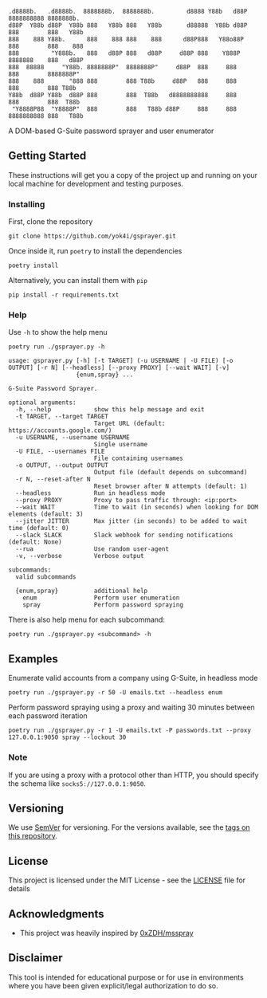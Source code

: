 ```
.d8888b.   .d8888b.  8888888b.  8888888b.         d8888 Y88b   d88P 8888888888 8888888b.
d88P  Y88b d88P  Y88b 888   Y88b 888   Y88b       d88888  Y88b d88P  888        888   Y88b
888    888 Y88b.      888    888 888    888      d88P888   Y88o88P   888        888    888
888         "Y888b.   888   d88P 888   d88P     d88P 888    Y888P    8888888    888   d88P
888  88888     "Y88b. 8888888P"  8888888P"     d88P  888     888     888        8888888P"
888    888       "888 888        888 T88b     d88P   888     888     888        888 T88b
Y88b  d88P Y88b  d88P 888        888  T88b   d8888888888     888     888        888  T88b
 "Y8888P88  "Y8888P"  888        888   T88b d88P     888     888     8888888888 888   T88b
```

A DOM-based G-Suite password sprayer and user enumerator

## Getting Started

These instructions will get you a copy of the project up and running on your local machine for development and testing purposes.


### Installing

First, clone the repository

```
git clone https://github.com/yok4i/gsprayer.git
```

Once inside it, run `poetry` to install the dependencies

```
poetry install
```

Alternatively, you can install them with `pip`

```
pip install -r requirements.txt
```

### Help

Use `-h` to show the help menu

```
poetry run ./gsprayer.py -h

usage: gsprayer.py [-h] [-t TARGET] (-u USERNAME | -U FILE) [-o OUTPUT] [-r N] [--headless] [--proxy PROXY] [--wait WAIT] [-v]
                   {enum,spray} ...

G-Suite Password Sprayer.

optional arguments:
  -h, --help            show this help message and exit
  -t TARGET, --target TARGET
                        Target URL (default: https://accounts.google.com/)
  -u USERNAME, --username USERNAME
                        Single username
  -U FILE, --usernames FILE
                        File containing usernames
  -o OUTPUT, --output OUTPUT
                        Output file (default depends on subcommand)
  -r N, --reset-after N
                        Reset browser after N attempts (default: 1)
  --headless            Run in headless mode
  --proxy PROXY         Proxy to pass traffic through: <ip:port>
  --wait WAIT           Time to wait (in seconds) when looking for DOM elements (default: 3)
  --jitter JITTER       Max jitter (in seconds) to be added to wait time (default: 0)
  --slack SLACK         Slack webhook for sending notifications (default: None)
  --rua                 Use random user-agent
  -v, --verbose         Verbose output

subcommands:
  valid subcommands

  {enum,spray}          additional help
    enum                Perform user enumeration
    spray               Perform password spraying

```

There is also help menu for each subcommand:

```
poetry run ./gsprayer.py <subcommand> -h
```


## Examples

Enumerate valid accounts from a company using G-Suite, in headless mode

```
poetry run ./gsprayer.py -r 50 -U emails.txt --headless enum
```

Perform password spraying using a proxy and waiting 30 minutes between each password iteration

```
poetry run ./gsprayer.py -r 1 -U emails.txt -P passwords.txt --proxy 127.0.0.1:9050 spray --lockout 30
```

### Note

If you are using a proxy with a protocol other than HTTP, you should specify the schema like `socks5://127.0.0.1:9050`.


## Versioning

We use [SemVer](http://semver.org/) for versioning. For the versions available, see the [tags on this repository](https://github.com/yok4i/gsprayer/tags). 


## License

This project is licensed under the MIT License - see the [LICENSE](LICENSE) file for details


## Acknowledgments

* This project was heavily inspired by [0xZDH/msspray](https://github.com/0xZDH/msspray)


## Disclaimer

This tool is intended for educational purpose or for use in environments where you have been given explicit/legal authorization to do so.
